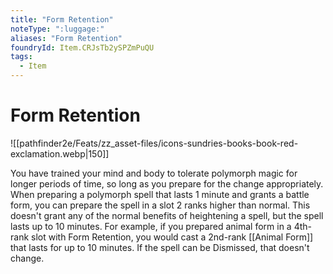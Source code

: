 ```yaml
---
title: "Form Retention"
noteType: ":luggage:"
aliases: "Form Retention"
foundryId: Item.CRJsTb2ySPZmPuQU
tags:
  - Item
---
```


# Form Retention
![[pathfinder2e/Feats/zz_asset-files/icons-sundries-books-book-red-exclamation.webp|150]]

You have trained your mind and body to tolerate polymorph magic for longer periods of time, so long as you prepare for the change appropriately. When preparing a polymorph spell that lasts 1 minute and grants a battle form, you can prepare the spell in a slot 2 ranks higher than normal. This doesn't grant any of the normal benefits of heightening a spell, but the spell lasts up to 10 minutes. For example, if you prepared animal form in a 4th-rank slot with Form Retention, you would cast a 2nd-rank [[Animal Form]] that lasts for up to 10 minutes. If the spell can be Dismissed, that doesn't change.
